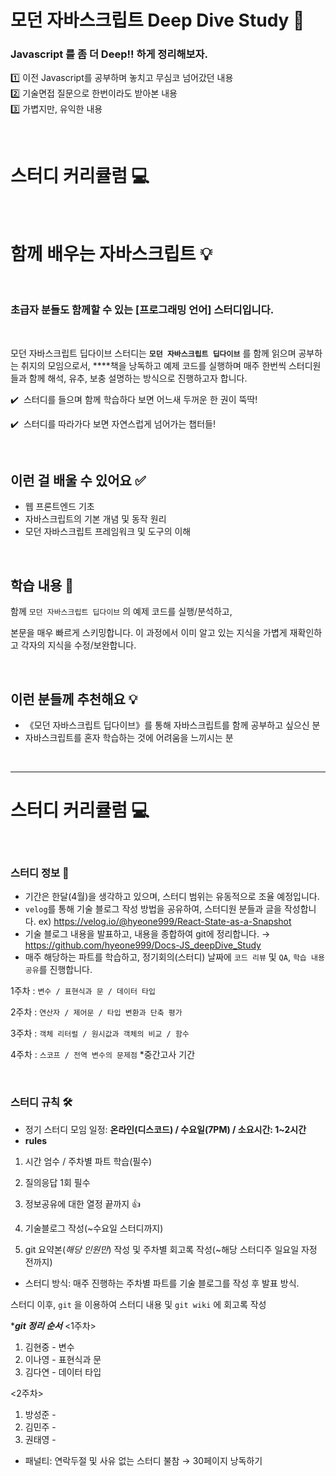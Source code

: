 # 모던 자바스크립트 Deep Dive Study 📝

### Javascript 를 좀 더 Deep!! 하게 정리해보자.

1️⃣ 이전 Javascript를 공부하며 놓치고 무심코 넘어갔던 내용
<br />
2️⃣ 기술면접 질문으로 한번이라도 받아본 내용
<br />
3️⃣ 가볍지만, 유익한 내용

<br />

# 스터디 커리큘럼 💻

<br />

# **함께 배우는 자바스크립트 💡**

<br />

### **초급자 분들도 함께할 수 있는 [프로그래밍 언어] 스터디입니다.**

<br />

모던 자바스크립트 딥다이브 스터디는 **`모던 자바스크립트 딥다이브`** 를 함께 읽으며 공부하는 취지의 모임으로서,
\*\*\*\*책을 낭독하고 예제 코드를 실행하며 매주 한번씩 스터디원들과 함께 해석, 유추, 보충 설명하는 방식으로 진행하고자 합니다.

✔️  스터디를 들으며 함께 학습하다 보면 어느새 두꺼운 한 권이 뚝딱!

✔️  스터디를 따라가다 보면 자연스럽게 넘어가는 챕터들!

<br />

## **이런 걸 배울 수 있어요 ✅**

- 웹 프론트엔드 기초
- 자바스크립트의 기본 개념 및 동작 원리
- 모던 자바스크립트 프레임워크 및 도구의 이해

<br />

## **학습 내용 📝**

함께 `모던 자바스크립트 딥다이브` 의 예제 코드를 실행/분석하고,

본문을 매우 빠르게 스키밍합니다. 이 과정에서 이미 알고 있는 지식을 가볍게 재확인하고 각자의 지식을 수정/보완합니다.

<br />

## **이런 분들께 추천해요 💡**

- 《모던 자바스크립트 딥다이브》를 통해 자바스크립트를 함께 공부하고 싶으신 분
- 자바스크립트를 혼자 학습하는 것에 어려움을 느끼시는 분

<br />

---

# 스터디 커리큘럼 💻

<br />

### 스터디 정보 📍

- 기간은 한달(4월)을 생각하고 있으며, 스터디 범위는 유동적으로 조율 예정입니다.
- `velog`를 통해 기술 블로그 작성 방법을 공유하여, 스터디원 분들과 글을 작성합니다.
  ex) https://velog.io/@hyeone999/React-State-as-a-Snapshot
- 기술 블로그 내용을 발표하고, 내용을 종합하여 git에 정리합니다.
  → https://github.com/hyeone999/Docs-JS_deepDive_Study
- 매주 해당하는 파트를 학습하고, 정기회의(스터디) 날짜에 `코드 리뷰` 및 `QA`, `학습 내용 공유`를 진행합니다.

1주차 : `변수 / 표현식과 문 / 데이터 타입`

2주차 : `연산자 / 제어문 / 타입 변환과 단축 평가`

3주차 : `객체 리터럴 / 원시값과 객체의 비교 / 함수`

4주차 : `스코프 / 전역 변수의 문제점` \*중간고사 기간

<br />

### 스터디 규칙 🛠

- 정기 스터디 모임 일정: **온라인(디스코드) / 수요일(7PM) / 소요시간: 1~2시간**
- **rules**

1. 시간 엄수 / 주차별 파트 학습(필수)
2. 질의응답 1회 필수
3. 정보공유에 대한 열정 끝까지 👍

4. 기술블로그 작성(~수요일 스터디까지)
5. git 요약본(_해당 인원만_) 작성 및 주차별 회고록 작성(~해당 스터디주 일요일 자정 전까지)

- 스터디 방식: 매주 진행하는 주차별 파트를 기술 블로그를 작성 후 발표 방식.

스터디 이후, `git` 을 이용하여 스터디 내용 및 `git wiki` 에 회고록 작성

\***_git 정리 순서_**
<1주차>

1. 김현중 - 변수
2. 이나영 - 표현식과 문
3. 김다연 - 데이터 타입

<2주차>

1. 방성준 -
2. 김민주 -
3. 권태영 -

- 패널티: 연락두절 및 사유 없는 스터디 불참 → 30페이지 낭독하기
